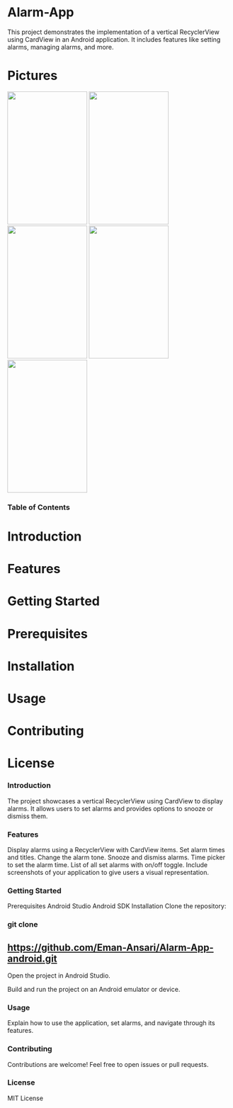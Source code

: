 # Alarm-App
This project demonstrates the implementation of a vertical RecyclerView using CardView in an Android application.
It includes features like setting alarms, managing alarms, and more.

# Pictures
<img src="https://github.com/Eman-Ansari/Alarm-App/assets/142986181/157176c8-0801-4fec-a75a-0a541e046621" width=180 height=300>
<img src="https://github.com/Eman-Ansari/Alarm-App/assets/142986181/83877a8c-ca74-4ebf-87d1-d5e073a6371c" width=180 height=300>
<img src="https://github.com/Eman-Ansari/Alarm-App/assets/142986181/19ab2e88-7f0b-4009-927b-4b627d17069f" width=180 height=300>
<img src="https://github.com/Eman-Ansari/Alarm-App/assets/142986181/8044673c-ffe4-491a-9f25-cfca7f60c5fb" width=180 height=300>
<img src="https://github.com/Eman-Ansari/Alarm-App/assets/142986181/64e9e629-cb80-4565-8b34-87f99bbd386c" width=180 height=300>

### Table of Contents
# Introduction
# Features
# Getting Started
# Prerequisites
# Installation
# Usage
# Contributing
# License

### Introduction
The project showcases a vertical RecyclerView using CardView to display alarms. It allows users to set alarms and provides options to snooze or dismiss them.

### Features
Display alarms using a RecyclerView with CardView items.
Set alarm times and titles.
Change the alarm tone.
Snooze and dismiss alarms.
Time picker to set the alarm time.
List of all set alarms with on/off toggle.
Include screenshots of your application to give users a visual representation.

### Getting Started
Prerequisites
Android Studio
Android SDK
Installation
Clone the repository:

### git clone 
## https://github.com/Eman-Ansari/Alarm-App-android.git
Open the project in Android Studio.

Build and run the project on an Android emulator or device.

### Usage
Explain how to use the application, set alarms, and navigate through its features.

### Contributing
Contributions are welcome! Feel free to open issues or pull requests.

### License
MIT License
